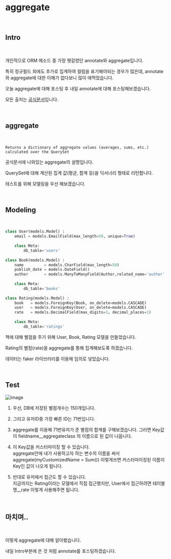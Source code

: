 # aggregate

<br>

## Intro

<br>

개인적으로 ORM 메소드 중 가장 헷갈렸던 annotate와 aggregate입니다.



특히 정규필드 외에도 추가로 집계하여 컬럼을 표기해야되는 경우가 많은데, annotate와 aggregate에 대한 이해가 없다보니 많이 애먹었습니다.



오늘 aggregate에 대해 포스팅 후 내일 annotate에 대해 포스팅해보겠습니다.



모든 출처는 [공식문서](https://docs.djangoproject.com/en/4.0/ref/models/querysets/#aggregate)입니다.

<br>

## aggregate

<br>

```shell
Returns a dictionary of aggregate values (averages, sums, etc.) calculated over the QuerySet
```


공식문서에 나와있는 aggregate의 설명입니다.



QuerySet에 대해 계산된 집계 값(평균, 합계 등)을 딕서너리 형태로 리턴합니다.



테스트를 위해 모델링을 우선 해보겠습니다.

<br>

## Modeling

<br>

```python
class User(models.Model) :
    email = models.EmailField(max_length=50, unique=True)
    
    class Meta:
        db_table='users'
   
class Book(models.Model) :
    name         = models.CharField(max_length=50)
    publish_date = models.DateField()
    author       = models.ManyToManyField(Author,related_name='author', through='querysets.BookAuthor')
    
    class Meta:
        db_table='books'
        
class Rating(models.Model) :
    book   = models.ForeignKey(Book, on_delete=models.CASCADE)
    user   = models.ForeignKey(User, on_delete=models.CASCADE)
    rate   = models.DecimalField(max_digits=3, decimal_places=1)
    
    class Meta:
        db_table='ratings'
```


책에 대해 별점을 주기 위해 User, Book, Rating 모델을 만들었습니다.



Rating의 별점(rate)을 aggregate를 통해 집계해보도록 하겠습니다.



데이터는 faker 라이브러리를 이용해 임의로 넣었습니다.

<br>


## Test


![image](https://user-images.githubusercontent.com/88086271/154487757-4cfb01bb-d242-4217-be19-b6f86e351c2d.png)



1. 우선, DB에 저장된 별점개수는 150개입니다.



2. 그리고 유저ID중 가장 빠른 ID는 71번입니다.



3. aggregate를 이용해 71번유저가 준 별점의 합계를 구해보겠습니다.
그러면 Key값이 fieldname__aggregateclass 의 이름으로 된 값이 나옵니다.



4. 이 Key값을 커스터마이징 할 수 있습니다. <br> aggregate안에 내가 사용하고자 하는 변수의 이름을 써서 aggregate(myCustomizedName = Sum()) 이렇게쓰면 커스터마이징된 이름이 Key인 값이 나오게 됩니다.



5. 반대로 유저에서 접근도 할 수 있습니다. <br> 지금까지는 Rating이라는 모델에서 직접 접근했지만, User에서 접근하려면 테이블명__rate 이렇게 사용해주면 됩니다.

<br>

## 마치며..

<Br>
  
이렇게 aggregate에 대해 알아봤습니다.



내일 Intro부분에 쓴 것 처럼 annotate를 포스팅하겠습니다.

